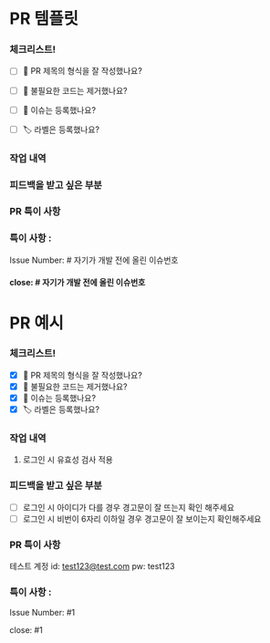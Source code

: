 # PR 템플릿
### 체크리스트!
- [ ] 🔀 PR 제목의 형식을 잘 작성했나요?
- [ ] 🧹 불필요한 코드는 제거했나요?
- [ ] 💭 이슈는 등록했나요?
- [ ] 🏷️ 라벨은 등록했나요?


### 작업 내역
<!-- 어떻게 문제를 해결하였는지 -->




### 피드백을 받고 싶은 부분 
<!-- 작업 후 기대 동작(스크린샷) -->




### PR 특이 사항
<!-- 어떤 부분에 리뷰어가 집중하면 좋을까요? -->




### 특이 사항 :
Issue Number: # 자기가 개발 전에 올린 이슈번호

#### close: # 자기가 개발 전에 올린 이슈번호

# PR 예시
### 체크리스트!
- [x] 🔀 PR 제목의 형식을 잘 작성했나요?
- [x] 🧹 불필요한 코드는 제거했나요?
- [x] 💭 이슈는 등록했나요?
- [x] 🏷️ 라벨은 등록했나요?
### 작업 내역
1. 로그인 시 유효성 검사 적용

### 피드백을 받고 싶은 부분 
- [ ] 로그인 시 아이디가 다를 경우 경고문이 잘 뜨는지 확인 해주세요
- [ ] 로그인 시 비번이 6자리 이하일 경우 경고문이 잘 보이는지 확인해주세요

### PR 특이 사항
테스트 계정
id: test123@test.com
pw: test123

### 특이 사항 :
Issue Number: #1

close: #1
